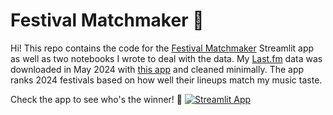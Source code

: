 # Festival Matchmaker 🤘
Hi! This repo contains the code for the [Festival Matchmaker](https://festival-matchmaker.streamlit.app/) Streamlit app as well as two notebooks I wrote to deal with the data. My [Last.fm](https://www.last.fm/user/caro_g) data was downloaded in May 2024 with [this app](https://lastfm.ghan.nl/export/) and cleaned minimally.
The app ranks 2024 festivals based on how well their lineups match my music taste.

Check the app to see who's the winner! 🤩 [![Streamlit App](https://static.streamlit.io/badges/streamlit_badge_black_white.svg)](https://festival-matchmaker.streamlit.app)
